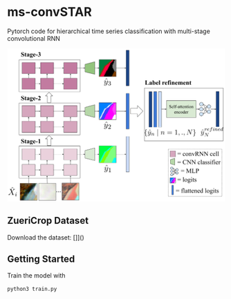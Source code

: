 # ms-convSTAR
Pytorch code for hierarchical time series classification with multi-stage convolutional RNN

<img src="https://github.com/0zgur0/ms-convSTAR/blob/master/imgs/model.png">


## ZueriCrop Dataset
Download the dataset: []]()

## Getting Started

Train the model with 
```bash
python3 train.py
```
